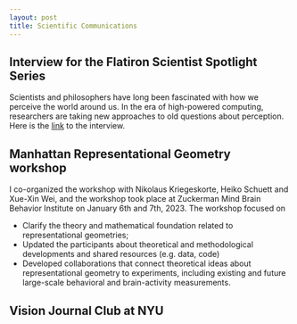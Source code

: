 ```yaml
---
layout: post
title: Scientific Communications
---
```


## Interview for the Flatiron Scientist Spotlight Series

Scientists and philosophers have long been fascinated with how we perceive the world around us. 
In the era of high-powered computing, researchers are taking new approaches to old questions about perception. 
Here is the [link](https://www.simonsfoundation.org/2023/02/10/a-new-era-of-perception-research/) to the interview.

## Manhattan Representational Geometry workshop

I co-organized the workshop with Nikolaus Kriegeskorte, Heiko Schuett and Xue-Xin Wei, and the workshop took place at Zuckerman Mind Brain Behavior Institute on January 6th and 7th, 2023. The workshop focused on

* Clarify the theory and mathematical foundation related to representational geometries;
* Updated the participants about theoretical and methodological developments and shared resources (e.g. data, code)
* Developed collaborations that connect theoretical ideas about representational geometry to experiments, including existing and future large-scale behavioral and brain-activity measurements.

## Vision Journal Club at NYU

